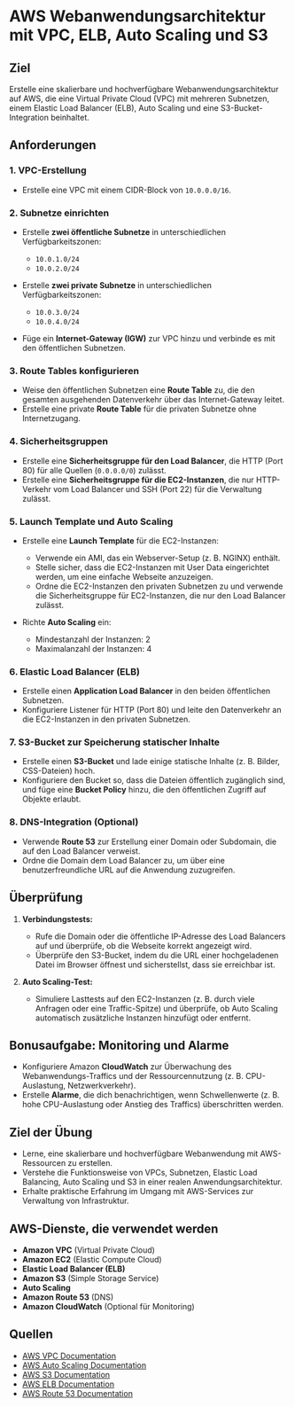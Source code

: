 # AWS Webanwendungsarchitektur mit VPC, ELB, Auto Scaling und S3

## Ziel

Erstelle eine skalierbare und hochverfügbare Webanwendungsarchitektur auf AWS, die eine Virtual Private Cloud (VPC) mit mehreren Subnetzen, einem Elastic Load Balancer (ELB), Auto Scaling und eine S3-Bucket-Integration beinhaltet.

## Anforderungen

### 1. **VPC-Erstellung**
- Erstelle eine VPC mit einem CIDR-Block von `10.0.0.0/16`.

### 2. **Subnetze einrichten**
- Erstelle **zwei öffentliche Subnetze** in unterschiedlichen Verfügbarkeitszonen:
  - `10.0.1.0/24`
  - `10.0.2.0/24`
  
- Erstelle **zwei private Subnetze** in unterschiedlichen Verfügbarkeitszonen:
  - `10.0.3.0/24`
  - `10.0.4.0/24`
  
- Füge ein **Internet-Gateway (IGW)** zur VPC hinzu und verbinde es mit den öffentlichen Subnetzen.

### 3. **Route Tables konfigurieren**
- Weise den öffentlichen Subnetzen eine **Route Table** zu, die den gesamten ausgehenden Datenverkehr über das Internet-Gateway leitet.
- Erstelle eine private **Route Table** für die privaten Subnetze ohne Internetzugang.

### 4. **Sicherheitsgruppen**
- Erstelle eine **Sicherheitsgruppe für den Load Balancer**, die HTTP (Port 80) für alle Quellen (`0.0.0.0/0`) zulässt.
- Erstelle eine **Sicherheitsgruppe für die EC2-Instanzen**, die nur HTTP-Verkehr vom Load Balancer und SSH (Port 22) für die Verwaltung zulässt.

### 5. **Launch Template und Auto Scaling**
- Erstelle eine **Launch Template** für die EC2-Instanzen:
  - Verwende ein AMI, das ein Webserver-Setup (z. B. NGINX) enthält.
  - Stelle sicher, dass die EC2-Instanzen mit User Data eingerichtet werden, um eine einfache Webseite anzuzeigen.
  - Ordne die EC2-Instanzen den privaten Subnetzen zu und verwende die Sicherheitsgruppe für EC2-Instanzen, die nur den Load Balancer zulässt.

- Richte **Auto Scaling** ein:
  - Mindestanzahl der Instanzen: 2
  - Maximalanzahl der Instanzen: 4

### 6. **Elastic Load Balancer (ELB)**
- Erstelle einen **Application Load Balancer** in den beiden öffentlichen Subnetzen.
- Konfiguriere Listener für HTTP (Port 80) und leite den Datenverkehr an die EC2-Instanzen in den privaten Subnetzen.

### 7. **S3-Bucket zur Speicherung statischer Inhalte**
- Erstelle einen **S3-Bucket** und lade einige statische Inhalte (z. B. Bilder, CSS-Dateien) hoch.
- Konfiguriere den Bucket so, dass die Dateien öffentlich zugänglich sind, und füge eine **Bucket Policy** hinzu, die den öffentlichen Zugriff auf Objekte erlaubt.

### 8. **DNS-Integration (Optional)**
- Verwende **Route 53** zur Erstellung einer Domain oder Subdomain, die auf den Load Balancer verweist.
- Ordne die Domain dem Load Balancer zu, um über eine benutzerfreundliche URL auf die Anwendung zuzugreifen.

## Überprüfung

1. **Verbindungstests:**
   - Rufe die Domain oder die öffentliche IP-Adresse des Load Balancers auf und überprüfe, ob die Webseite korrekt angezeigt wird.
   - Überprüfe den S3-Bucket, indem du die URL einer hochgeladenen Datei im Browser öffnest und sicherstellst, dass sie erreichbar ist.

2. **Auto Scaling-Test:**
   - Simuliere Lasttests auf den EC2-Instanzen (z. B. durch viele Anfragen oder eine Traffic-Spitze) und überprüfe, ob Auto Scaling automatisch zusätzliche Instanzen hinzufügt oder entfernt.

## Bonusaufgabe: Monitoring und Alarme

- Konfiguriere Amazon **CloudWatch** zur Überwachung des Webanwendungs-Traffics und der Ressourcennutzung (z. B. CPU-Auslastung, Netzwerkverkehr).
- Erstelle **Alarme**, die dich benachrichtigen, wenn Schwellenwerte (z. B. hohe CPU-Auslastung oder Anstieg des Traffics) überschritten werden.

## Ziel der Übung

- Lerne, eine skalierbare und hochverfügbare Webanwendung mit AWS-Ressourcen zu erstellen.
- Verstehe die Funktionsweise von VPCs, Subnetzen, Elastic Load Balancing, Auto Scaling und S3 in einer realen Anwendungsarchitektur.
- Erhalte praktische Erfahrung im Umgang mit AWS-Services zur Verwaltung von Infrastruktur.

## AWS-Dienste, die verwendet werden

- **Amazon VPC** (Virtual Private Cloud)
- **Amazon EC2** (Elastic Compute Cloud)
- **Elastic Load Balancer (ELB)**
- **Amazon S3** (Simple Storage Service)
- **Auto Scaling**
- **Amazon Route 53** (DNS)
- **Amazon CloudWatch** (Optional für Monitoring)

## Quellen

- [AWS VPC Documentation](https://docs.aws.amazon.com/vpc/latest/userguide/)
- [AWS Auto Scaling Documentation](https://docs.aws.amazon.com/autoscaling/)
- [AWS S3 Documentation](https://docs.aws.amazon.com/s3/)
- [AWS ELB Documentation](https://docs.aws.amazon.com/elasticloadbalancing/)
- [AWS Route 53 Documentation](https://docs.aws.amazon.com/route53/)

